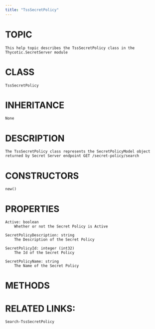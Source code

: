 ```yaml
---
title: "TssSecretPolicy"
---
```


# TOPIC
    This help topic describes the TssSecretPolicy class in the Thycotic.SecretServer module

# CLASS
    TssSecretPolicy

# INHERITANCE
    None

# DESCRIPTION
    The TssSecretPolicy class represents the SecretPolicyModel object returned by Secret Server endpoint GET /secret-policy/search

# CONSTRUCTORS
    new()

# PROPERTIES
    Active: boolean
        Whether or not the Secret Policy is Active

    SecretPolicyDescription: string
        The Description of the Secret Policy

    SecretPolicyId: integer (int32)
        The Id of the Secret Policy

    SecretPolicyName: string
        The Name of the Secret Policy

# METHODS

# RELATED LINKS:
    Search-TssSecretPolicy